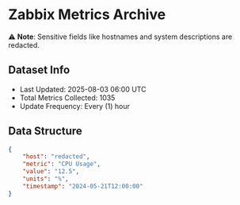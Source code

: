 # Zabbix Metrics Archive

⚠️ **Note**: Sensitive fields like hostnames and system descriptions are redacted.

## Dataset Info
- Last Updated: 2025-08-03 06:00 UTC
- Total Metrics Collected: 1035
- Update Frequency: Every (1) hour

## Data Structure
```json
{
    "host": "redacted",
    "metric": "CPU Usage",
    "value": "12.5",
    "units": "%",
    "timestamp": "2024-05-21T12:00:00"
}
```
